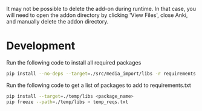 It may not be possible to delete the add-on during runtime.
In that case, you will need to open the addon directory by clicking 'View Files',
close Anki, and manually delete the addon directory.

# Development

Run the following code to install all required packages

```bash
pip install --no-deps --target=./src/media_import/libs -r requirements.txt
```

Run the following code to get a list of packages to add to requirements.txt

```bash
pip install --target=./temp/libs <package_name>
pip freeze --path=./temp/libs > temp_reqs.txt
```
